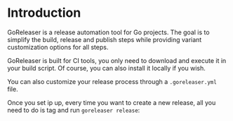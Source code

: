 # Introduction

GoReleaser is a release automation tool for Go projects.
The goal is to simplify the build, release and publish steps while providing
variant customization options for all steps.

GoReleaser is built for CI tools, you only need to download and execute it in
your build script. Of course, you can also install it locally if you wish.

You can also customize your release process through a `.goreleaser.yml` file.

Once you set ip up, every time you want to create a new release, all you need to do is tag and run
`goreleaser release`:

<script id="asciicast-385826" src="https://asciinema.org/a/385826.js" async></script>
